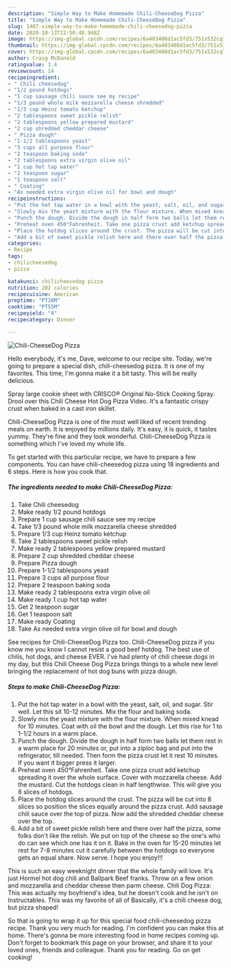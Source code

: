 ```yaml
---
description: "Simple Way to Make Homemade Chili-CheeseDog Pizza"
title: "Simple Way to Make Homemade Chili-CheeseDog Pizza"
slug: 1407-simple-way-to-make-homemade-chili-cheesedog-pizza
date: 2020-10-13T22:50:48.948Z
image: https://img-global.cpcdn.com/recipes/6a403408d1ac5fd3/751x532cq70/chili-cheesedog-pizza-recipe-main-photo.jpg
thumbnail: https://img-global.cpcdn.com/recipes/6a403408d1ac5fd3/751x532cq70/chili-cheesedog-pizza-recipe-main-photo.jpg
cover: https://img-global.cpcdn.com/recipes/6a403408d1ac5fd3/751x532cq70/chili-cheesedog-pizza-recipe-main-photo.jpg
author: Craig McDonald
ratingvalue: 3.4
reviewcount: 14
recipeingredient:
- " Chili cheesedog"
- "1/2 pound hotdogs"
- "1 cup sausage chili sauce see my recipe"
- "1/3 pound whole milk mozzarella cheese shredded"
- "1/3 cup Heinz tomato ketchup"
- "2 tablespoons sweet pickle relish"
- "2 tablespoons yellow prepared mustard"
- "2 cup shredded cheddar cheese"
- " Pizza dough"
- "1-1/2 tablespoons yeast"
- "3 cups all purpose flour"
- "2 teaspoon baking soda"
- "2 tablespoons extra virgin olive oil"
- "1 cup hot tap water"
- "2 teaspoon sugar"
- "1 teaspoon salt"
- " Coating"
- "As needed extra virgin olive oil for bowl and dough"
recipeinstructions:
- "Put the hot tap water in a bowl with the yeast, salt, oil, and sugar. Stir well. Let this sit 10-12 minutes. Mix the flour and baking soda."
- "Slowly mix the yeast mixture with the flour mixture. When mixed knead for 10 minutes. Coat with oil the bowl and the dough. Let this rise for 1 to 1-1/2 hours in a warm place."
- "Punch the dough. Divide the dough in half form two balls let them rest in a warm place for 20 minutes or, put into a ziploc bag and put into the refrigerator, till needed. Then form the pizza crust let it rest 10 minutes. If you want it bigger press it larger."
- "Preheat oven 450°Fahrenheit. Take one pizza crust add ketchup spreading it over the whole surface. Cover with mozzarella cheese. Add the mustard. Cut the hotdogs clean in half lengthwise. This will give you 8 slices of hotdogs."
- "Place the hotdog slices around the crust. The pizza will be cut into 8 slices so position the slices equally around the pizza crust. Add sausage chili sauce over the top of pizza. Now add the shredded cheddar cheese over the top."
- "Add a bit of sweet pickle relish here and there over half the pizza, some folks don&#39;t like the relish. We put on top of the cheese so the one&#39;s who do can see which one has it on it. Bake in the oven for 15-20 minutes let rest for 7-8 minutes cut it carefully between the hotdogs so everyone gets an equal share. Now serve. I hope you enjoy!!!"
categories:
- Recipe
tags:
- chilicheesedog
- pizza

katakunci: chilicheesedog pizza 
nutrition: 202 calories
recipecuisine: American
preptime: "PT38M"
cooktime: "PT55M"
recipeyield: "4"
recipecategory: Dinner

---
```



![Chili-CheeseDog Pizza](https://img-global.cpcdn.com/recipes/6a403408d1ac5fd3/751x532cq70/chili-cheesedog-pizza-recipe-main-photo.jpg)

Hello everybody, it's me, Dave, welcome to our recipe site. Today, we're going to prepare a special dish, chili-cheesedog pizza. It is one of my favorites. This time, I'm gonna make it a bit tasty. This will be really delicious.

Spray large cookie sheet with CRISCO® Original No-Stick Cooking Spray. Drool over this Chili Cheese Hot Dog Pizza Video. It&#39;s a fantastic crispy crust when baked in a cast iron skillet.

Chili-CheeseDog Pizza is one of the most well liked of recent trending meals on earth. It is enjoyed by millions daily. It's easy, it is quick, it tastes yummy. They're fine and they look wonderful. Chili-CheeseDog Pizza is something which I've loved my whole life.


To get started with this particular recipe, we have to prepare a few components. You can have chili-cheesedog pizza using 18 ingredients and 6 steps. Here is how you cook that.

<!--inarticleads1-->

##### The ingredients needed to make Chili-CheeseDog Pizza:

1. Take  Chili cheesedog
1. Make ready 1/2 pound hotdogs
1. Prepare 1 cup sausage chili sauce see my recipe
1. Take 1/3 pound whole milk mozzarella cheese shredded
1. Prepare 1/3 cup Heinz tomato ketchup
1. Take 2 tablespoons sweet pickle relish
1. Make ready 2 tablespoons yellow prepared mustard
1. Prepare 2 cup shredded cheddar cheese
1. Prepare  Pizza dough
1. Prepare 1-1/2 tablespoons yeast
1. Prepare 3 cups all purpose flour
1. Prepare 2 teaspoon baking soda
1. Make ready 2 tablespoons extra virgin olive oil
1. Make ready 1 cup hot tap water
1. Get 2 teaspoon sugar
1. Get 1 teaspoon salt
1. Make ready  Coating
1. Take As needed extra virgin olive oil for bowl and dough


See recipes for Chili-CheeseDog Pizza too. Chili-CheeseDog pizza if you know me you know I cannot resist a good beef hotdog. The best use of chilis, hot dogs, and cheese EVER. I&#39;ve had plenty of chili cheese dogs in my day, but this Chili Cheese Dog Pizza brings things to a whole new level bringing the replacement of hot dog buns with pizza dough. 

<!--inarticleads2-->

##### Steps to make Chili-CheeseDog Pizza:

1. Put the hot tap water in a bowl with the yeast, salt, oil, and sugar. Stir well. Let this sit 10-12 minutes. Mix the flour and baking soda.
1. Slowly mix the yeast mixture with the flour mixture. When mixed knead for 10 minutes. Coat with oil the bowl and the dough. Let this rise for 1 to 1-1/2 hours in a warm place.
1. Punch the dough. Divide the dough in half form two balls let them rest in a warm place for 20 minutes or, put into a ziploc bag and put into the refrigerator, till needed. Then form the pizza crust let it rest 10 minutes. If you want it bigger press it larger.
1. Preheat oven 450°Fahrenheit. Take one pizza crust add ketchup spreading it over the whole surface. Cover with mozzarella cheese. Add the mustard. Cut the hotdogs clean in half lengthwise. This will give you 8 slices of hotdogs.
1. Place the hotdog slices around the crust. The pizza will be cut into 8 slices so position the slices equally around the pizza crust. Add sausage chili sauce over the top of pizza. Now add the shredded cheddar cheese over the top.
1. Add a bit of sweet pickle relish here and there over half the pizza, some folks don&#39;t like the relish. We put on top of the cheese so the one&#39;s who do can see which one has it on it. Bake in the oven for 15-20 minutes let rest for 7-8 minutes cut it carefully between the hotdogs so everyone gets an equal share. Now serve. I hope you enjoy!!!


This is such an easy weeknight dinner that the whole family will love. It&#39;s just Hormel hot dog chili and Ballpark Beef franks. Throw on a few onion and mozzarella and cheddar cheese then parm cheese. Chili Dog Pizza: This was actually my boyfriend&#39;s idea, but he doesn&#39;t cook and he isn&#39;t on Instructables. This was my favorite of all of Basically, it&#39;s a chili cheese dog, but pizza shaped! 

So that is going to wrap it up for this special food chili-cheesedog pizza recipe. Thank you very much for reading. I'm confident you can make this at home. There's gonna be more interesting food in home recipes coming up. Don't forget to bookmark this page on your browser, and share it to your loved ones, friends and colleague. Thank you for reading. Go on get cooking!
